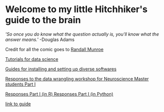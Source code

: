 # Welcome to my little Hitchhiker's guide to the brain

_'So once you do know what the question actually is, you'll know what the answer means.'_     -Douglas Adams  

Credit for all the comic goes to [Randall Munroe](https://xkcd.com/)  </br>

[Tutorials for data science](https://munoztd0.github.io/Hitchhikers_guide_to_the_brain/links)  </br>

[Guides for installing and setting up diverse softwares](https://munoztd0.github.io/Hitchhikers_guide_to_the_brain/install)  </br>

[Responses to the data wrangling workshop for Neuroscience Master students Part I](https://munoztd0.github.io/Data_Wrangling_NeuroMaster/) </br>

[Responses Part I (in R) ](https://munoztd0.github.io/Response_work1/)
[Responses Part I (in Python)](https://github.com/munoztd0/Response_work1/blob/main/responses.ipynb)

[link to guide](https://munoztd0.github.io/Hitchhikers_guide_to_the_brain/)  </br>

